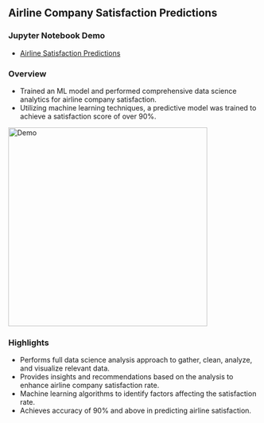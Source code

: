 ## Airline Company Satisfaction Predictions

### Jupyter Notebook Demo

- [Airline Satisfaction Predictions](https://github.com/andrewtclin/ml-airline-satisfaction-prediction/blob/master/Airline%20Satisfaction%20Analysis_Machine%20Learning%20%26%20Data%20Science.ipynb)

### Overview

- Trained an ML model and performed comprehensive data science analytics for airline company satisfaction.
- Utilizing machine learning techniques, a predictive model was trained to achieve a satisfaction score of over 90%.

<img src="airline_detections_demo.png" alt="Demo" width="400" height="auto">

### Highlights

- Performs full data science analysis approach to gather, clean, analyze, and visualize relevant data.
- Provides insights and recommendations based on the analysis to enhance airline company satisfaction rate.
- Machine learning algorithms to identify factors affecting the satisfaction rate.
- Achieves accuracy of 90% and above in predicting airline satisfaction.

